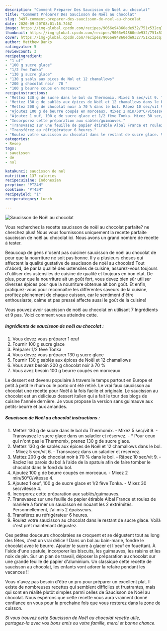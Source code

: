 ```yaml
---
description: "Comment Préparer Des Saucisson de Noël au chocolat"
title: "Comment Préparer Des Saucisson de Noël au chocolat"
slug: 3497-comment-preparer-des-saucisson-de-noel-au-chocolat
date: 2020-09-20T08:01:16.746Z
image: https://img-global.cpcdn.com/recipes/9066e94860ede932/751x532cq70/saucisson-de-noel-au-chocolat-photo-principale-de-la-recette.jpg
thumbnail: https://img-global.cpcdn.com/recipes/9066e94860ede932/751x532cq70/saucisson-de-noel-au-chocolat-photo-principale-de-la-recette.jpg
cover: https://img-global.cpcdn.com/recipes/9066e94860ede932/751x532cq70/saucisson-de-noel-au-chocolat-photo-principale-de-la-recette.jpg
author: Matthew Banks
ratingvalue: 5
reviewcount: 3
recipeingredient:
- "1 uf"
- "100 g sucre glace"
- "1/2 fve Tonka"
- "130 g sucre glace"
- "130 g sabls aux pices de Nol et 12 chamallows"
- "200 g chocolat noir  70 "
- "100 g beurre coups en morceaux"
recipeinstructions:
- "Mettez 130 g de sucre dans le bol du Thermomix. Mixez 5 sec/vit 9. Transvasez le sucre glace dans un saladier et réservez. * Pour ceux qui n&#39;ont pas le Thermomix, prenez 130 g de sucre glace."
- "Mettez 130 g de sablés aux épices de Noël et 12 chamallows dans le bol. Mixez 5 sec/vit 6. Transvasez dans un saladier et réservez."
- "Mettez 200 g de chocolat noir à 70 % dans le bol. Râpez 10 sec/vit 9. Raclez les parois du bol à l’aide de la spatule afin de faire tomber le chocolat dans le fond du bol."
- "Ajoutez 100 g de beurre coupés en morceaux. Mixez 2 min/50°C/vitesse 4."
- "Ajoutez 1 œuf, 100 g de sucre glace et 1/2 fève Tonka. Mixez 30 sec/vitesse 4."
- "Incorporez cette préparation aux sablés/guimauves."
- "Transvasez sur une feuille de papier étirable Albal France et roulez de manière à former un saucisson en nouant les 2 extrémités. Personnellement, j&#39;ai mis 2 épaisseurs."
- "Transférez au réfrigérateur 6 heures."
- "Roulez votre saucisson au chocolat dans le restant de sucre glace. Voilà c&#39;est prêt maintenant dégustez."
categories:
- Resep
tags:
- saucisson
- de
- nol

katakunci: saucisson de nol 
nutrition: 137 calories
recipecuisine: Indonesian
preptime: "PT24M"
cooktime: "PT43M"
recipeyield: "1"
recipecategory: Lunch

---
```



![Saucisson de Noël au chocolat](https://img-global.cpcdn.com/recipes/9066e94860ede932/751x532cq70/saucisson-de-noel-au-chocolat-photo-principale-de-la-recette.jpg)

Vous recherchez la recette saucisson de noël au chocolat parfaite? ne cherchez plus! Nous vous fournissons uniquement la recette parfaite saucisson de noël au chocolat ici. Nous avons un grand nombre de recette à tester.

Beaucoup de gens n'osent pas cuisiner saucisson de noël au chocolat de peur que la nourriture ne soit pas bonne. Il y a plusieurs choses qui affectent la qualité gustative de saucisson de noël au chocolat! Tout d'abord, de par la qualité des ustensiles de cuisine, assurez-vous toujours d'utiliser des ustensiles de cuisine de qualité et toujours en bon état. De plus, pour que la nourriture ait un goût fort, vous devez bien sûr utiliser diverses épices pour que la nourriture obtenue ait bon goût. Et enfin, pratiquez-vous pour reconnaître les différentes saveurs de la cuisine, profitez pleinement de chaque cuisson, car le sentiment d'être enthousiaste, calme et pas pressé affecte aussi le goût de la cuisine!

<!--inarticleads1-->

Vous pouvez avoir saucisson de noël au chocolat en utilisant 7 Ingrédients et 9 pas. Voici comment vous atteindre cette.

##### Ingrédients de saucisson de noël au chocolat :

1. Vous devez vous préparer 1 œuf
1. Fournir 100 g sucre glace
1. Préparer 1/2 fève Tonka
1. Vous devez vous préparer 130 g sucre glace
1. Fournir 130 g sablés aux épices de Noël et 12 chamallows
1. Vous avez besoin 200 g chocolat noir à 70 %
1. Vous avez besoin 100 g beurre coupés en morceaux


Le dessert est devenu populaire à travers le temps partout en Europe et petit à petit le rhum ou le porto ont été retiré. Le vrai faux saucisson au chocolat une recette pour Noël à la fois facile et originale. Le saucisson au chocolat est un délicieux dessert italien qui a fait le tour des blogs de cuisine l&#39;année dernière. Je vous propose la version sans guimauve aux petits-beurre et aux amandes. 

<!--inarticleads2-->

##### Saucisson de Noël au chocolat instructions :

1. Mettez 130 g de sucre dans le bol du Thermomix. - Mixez 5 sec/vit 9. - Transvasez le sucre glace dans un saladier et réservez. - * Pour ceux qui n&#39;ont pas le Thermomix, prenez 130 g de sucre glace.
1. Mettez 130 g de sablés aux épices de Noël et 12 chamallows dans le bol. - Mixez 5 sec/vit 6. - Transvasez dans un saladier et réservez.
1. Mettez 200 g de chocolat noir à 70 % dans le bol. - Râpez 10 sec/vit 9. - Raclez les parois du bol à l’aide de la spatule afin de faire tomber le chocolat dans le fond du bol.
1. Ajoutez 100 g de beurre coupés en morceaux. - Mixez 2 min/50°C/vitesse 4.
1. Ajoutez 1 œuf, 100 g de sucre glace et 1/2 fève Tonka. - Mixez 30 sec/vitesse 4.
1. Incorporez cette préparation aux sablés/guimauves.
1. Transvasez sur une feuille de papier étirable Albal France et roulez de manière à former un saucisson en nouant les 2 extrémités. Personnellement, j&#39;ai mis 2 épaisseurs.
1. Transférez au réfrigérateur 6 heures.
1. Roulez votre saucisson au chocolat dans le restant de sucre glace. Voilà c&#39;est prêt maintenant dégustez.


Ces petites douceurs chocolatées se croquent et se dégustent tout au long des fêtes, c&#39;est un vrai délice ! Dans un bol au bain-marie, fondre le chocolat avec le beurre. Ajouter le sucre à glacer et l&#39;oeuf en fouettant. À l&#39;aide d&#39;une spatule, incorporer les biscuits, les guimauves, les raisins et les noix de pin. Sur un plan de travail, déposer la préparation au chocolat sur une grande feuille de papier d&#39;aluminium. Un classique cette recette de saucisson au chocolat, les enfants vont adorer la refaire pendant les vacances !! 

<!--inarticleads1-->

<p>
Vous n'avez pas besoin d'être un pro pour préparer un excellent plat. Il existe de nombreuses recettes qui semblent difficiles et frustrantes, mais qui sont en réalité plutôt simples parmi celles de Saucisson de Noël au chocolat. Nous espérons que cette recette vous aura vraiment donné confiance en vous pour la prochaine fois que vous resterez dans la zone de cuisson.
</p>

<p>
<i>Si vous trouvez cette Saucisson de Noël au chocolat recette utile, partagez-la avec vos bons amis ou votre famille, merci et bonne chance.</i>
</p>
